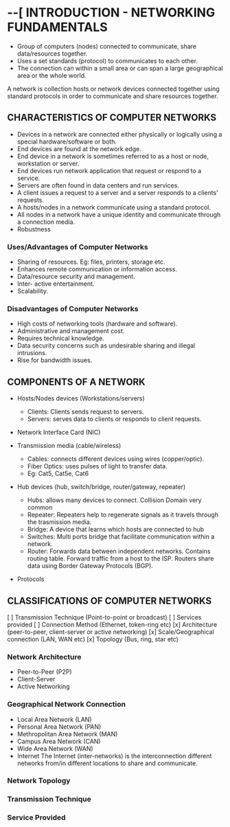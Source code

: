 # --[ INTRODUCTION - NETWORKING FUNDAMENTALS
* Group of computers (nodes) connected to communicate, share data/resources together.
* Uses a set standards (protocol) to communicates to each other.
* The connection can within a small area or can span a large geographical area or the whole world.
  
A network is collection hosts or network devices connected together using standard protocols in order to communicate and share resources together.

## CHARACTERISTICS OF COMPUTER NETWORKS
- Devices in a network are connected either physically or logically using a special hardware/software or both.
- End devices are found at the network edge.
- End device in a network is sometimes referred to as a host or node, workstation or server.
- End devices run network application that request or respond to a service.
- Servers are often found in data centers and run services.
- A client issues a request to a server and a server responds to a clients' requests.
- A hosts/nodes in a network communicate using a standard protocol.
- All nodes in a network have a unique identity and communicate through a connection media.
- Robustness

### Uses/Advantages of Computer Networks
- Sharing of resources. Eg: files, printers, storage etc.
- Enhances remote communication or information access.
- Data/resource security and management.
- Inter- active entertainment.
- Scalability.

### Disadvantages of Computer Networks
- High costs of networking tools (hardware and software).
- Administrative and management cost.
- Requires technical knowledge.
- Data security concerns such as undesirable sharing and illegal intrusions.
- Rise for bandwidth issues.

## COMPONENTS OF A NETWORK
* Hosts/Nodes devices (Workstations/servers)
	- Clients: Clients sends request to servers.
	- Servers: serves data to clients or responds to client requests.
* Network Interface Card (NIC)

* Transmission media (cable/wireless)
	- Cables: connects different devices using wires (copper/optic).
 	- Fiber Optics: uses pulses of light to transfer data.
 	- Eg: Cat5, Cat5e, Cat6
* Hub devices (hub, switch/bridge, router/gateway, repeater)
 	- Hubs: allows many devices to connect. Collision Domain very common
	- Repeater: Repeaters help to regenerate signals as it travels through the trasmission media.
	- Bridge: A device that learns which hosts are connected to hub
	- Switches: Multi ports bridge that facilitate communication within a network.
	- Router: Forwards data between independent networks. Contains routing table. Forward traffic from a host to the ISP.
				Routers share data using Border Gateway Protocols (BGP).
* Protocols


## CLASSIFICATIONS OF COMPUTER NETWORKS
[ ] Transmission Technique (Point-to-point or broadcast)
[ ] Services provided
[ ] Connection Method (Ethernet, token-ring etc)
[x] Architecture (peer-to-peer, client-server or active networking)
[x] Scale/Geographical connection (LAN, WAN etc)
[x] Topology (Bus, ring, star etc)

### Network Architecture
* Peer-to-Peer (P2P)
* Client-Server
* Active Networking

### Geographical Network Connection
* Local Area Network (LAN)
* Personal Area Network (PAN)
* Methropolitan Area Network (MAN)
* Campus Area Network (CAN)
* Wide Area Network (WAN)
* Internet
	The Internet (inter-networks) is the interconnection different networks from/in different locations to share and communicate.

### Network Topology
### Transmission Technique
### Service Provided

